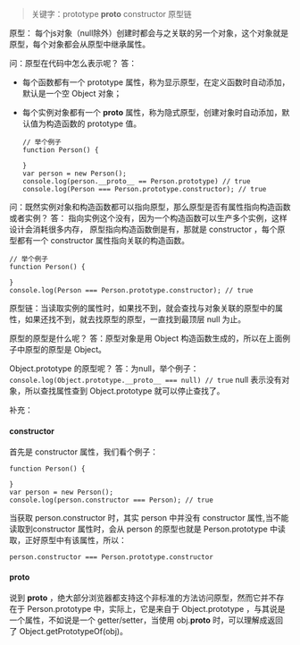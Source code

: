 > 关键字：prototype __proto__ constructor 原型链

原型： 每个js对象（null除外）创建时都会与之关联的另一个对象，这个对象就是原型，每个对象都会从原型中继承属性。

问：原型在代码中怎么表示呢？
答：
- 每个函数都有一个 prototype 属性，称为显示原型，在定义函数时自动添加，默认是一个空 Object 对象； 
- 每个实例对象都有一个 __proto__ 属性，称为隐式原型，创建对象时自动添加，默认值为构造函数的 prototype 值。

    ``` 
    // 举个例子
    function Person() {

    }
    var person = new Person();
    console.log(person.__proto__ == Person.prototype) // true
    console.log(Person === Person.prototype.constructor); // true
    ```

问：既然实例对象和构造函数都可以指向原型，那么原型是否有属性指向构造函数或者实例？
答：
指向实例这个没有，因为一个构造函数可以生产多个实例，这样设计会消耗很多内存，
原型指向构造函数倒是有，那就是 constructor ，每个原型都有一个 constructor 属性指向关联的构造函数。
```
// 举个例子
function Person() {

}
console.log(Person === Person.prototype.constructor); // true
```

原型链：当读取实例的属性时，如果找不到，就会查找与对象关联的原型中的属性，如果还找不到，就去找原型的原型，一直找到最顶层 null 为止。

原型的原型是什么呢？
答：原型对象是用 Object 构造函数生成的，所以在上面例子中原型的原型是 Object。

Object.prototype 的原型呢？ 
答：为null，举个例子： ``` console.log(Object.prototype.__proto__ === null) // true ``` null 表示没有对象，所以查找属性查到 Object.prototype 就可以停止查找了。

补充：

#### constructor
首先是 constructor 属性，我们看个例子：

```
function Person() {

}
var person = new Person();
console.log(person.constructor === Person); // true
```

当获取 person.constructor 时，其实 person 中并没有 constructor 属性,当不能读取到constructor 属性时，会从 person 的原型也就是 Person.prototype 中读取，正好原型中有该属性，所以：
```
person.constructor === Person.prototype.constructor
```

#### __proto__
说到 __proto__ ，绝大部分浏览器都支持这个非标准的方法访问原型，然而它并不存在于 Person.prototype 中，实际上，它是来自于 Object.prototype ，与其说是一个属性，不如说是一个 getter/setter，当使用 obj.__proto__ 时，可以理解成返回了 Object.getPrototypeOf(obj)。

